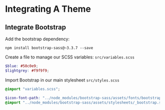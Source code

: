 # Integrating A Theme

## Integrate Bootstrap

Add the bootstrap dependency:

```console
npm install bootstrap-sass@~3.3.7 --save
```

Create a file to manage our SCSS variables: `src/variables.scss`

```scss
$blue: #50c0e9;
$lightgrey: #f9f9f9;
```

Import Bootstrap in our main stylesheet `src/styles.scss`

```scss
@import "variables.scss";

$icon-font-path: "../node_modules/bootstrap-sass/assets/fonts/bootstrap/";
@import "../node_modules/bootstrap-sass/assets/stylesheets/_bootstrap.scss";
```
